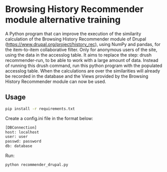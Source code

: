 # Browsing History Recommender module alternative training

A Python program that can improve the execution of the similarity calculation of the Browsing History Recommender module 
of Drupal (https://www.drupal.org/project/history_rec), using NumPy and pandas, for the item-to-item collaborative filter.
Only for anonymous users of the site, using the data in the accesslog table. It aims to replace the step:
drush recommender-run, to be able to work with a large amount of data. Instead of running this drush command, 
run this python program with the populated accesslog table. When the calculations are over the similarities will 
already be recorded in the database and the Views provided by the Browsing History Recommender module can now be used.

## Usage
```bash
pip install -r requirements.txt
```

Create a config.ini file in the format below: 

```python
[DBConnection]
host: localhost
user: user
passwd: password
db: database
```

Run:

```bash
python recommender_drupal.py
```
